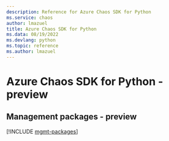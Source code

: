 ```yaml
---
description: Reference for Azure Chaos SDK for Python
ms.service: chaos
author: lmazuel
title: Azure Chaos SDK for Python
ms.data: 08/19/2022
ms.devlang: python
ms.topic: reference
ms.author: lmazuel
---
```

# Azure Chaos SDK for Python - preview

## Management packages - preview
[!INCLUDE [mgmt-packages](chaos-mgmt-index.md)]